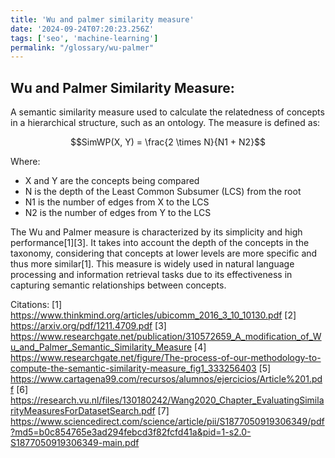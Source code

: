 ```yaml
---
title: 'Wu and palmer similarity measure'
date: '2024-09-24T07:20:23.256Z'
tags: ['seo', 'machine-learning']
permalink: "/glossary/wu-palmer"
---
```

## Wu and Palmer Similarity Measure:

A semantic similarity measure used to calculate the relatedness of concepts in a hierarchical structure, such as an ontology. The measure is defined as:

$$SimWP(X, Y) = \frac{2 \times N}{N1 + N2}$$

Where:
- X and Y are the concepts being compared
- N is the depth of the Least Common Subsumer (LCS) from the root
- N1 is the number of edges from X to the LCS
- N2 is the number of edges from Y to the LCS

The Wu and Palmer measure is characterized by its simplicity and high performance[1][3]. It takes into account the depth of the concepts in the taxonomy, considering that concepts at lower levels are more specific and thus more similar[1]. This measure is widely used in natural language processing and information retrieval tasks due to its effectiveness in capturing semantic relationships between concepts.

Citations:
[1] https://www.thinkmind.org/articles/ubicomm_2016_3_10_10130.pdf
[2] https://arxiv.org/pdf/1211.4709.pdf
[3] https://www.researchgate.net/publication/310572659_A_modification_of_Wu_and_Palmer_Semantic_Similarity_Measure
[4] https://www.researchgate.net/figure/The-process-of-our-methodology-to-compute-the-semantic-similarity-measure_fig1_333256403
[5] https://www.cartagena99.com/recursos/alumnos/ejercicios/Article%201.pdf
[6] https://research.vu.nl/files/130180242/Wang2020_Chapter_EvaluatingSimilarityMeasuresForDatasetSearch.pdf
[7] https://www.sciencedirect.com/science/article/pii/S1877050919306349/pdf?md5=b0c854765e3ad294febcd3f82fcfd41a&pid=1-s2.0-S1877050919306349-main.pdf
